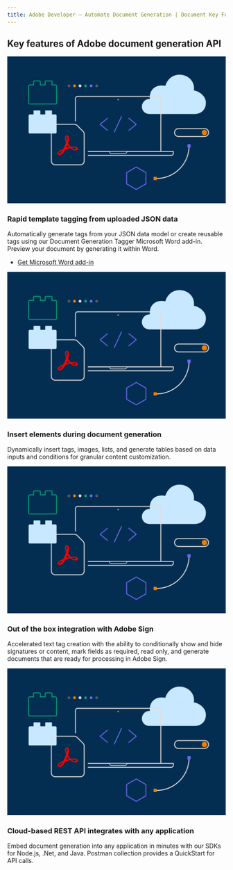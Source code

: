 ```yaml
---
title: Adobe Developer — Automate Document Generation | Document Key Features | Adobe
---
```


<TitleBlock slots="heading" theme="light" className="titleBlock-align-left"/>

## Key features of Adobe document generation API

<TextBlock slots="image,heading,text,buttons" width="25%" theme="light" className="align-left img-xl-size"/>

![Rapid template](../images/F_Illu_DevEcoDC_discovery_banner_756x500_2x.png)

### Rapid template tagging from uploaded JSON data

Automatically generate tags from your JSON data model or create reusable tags using our Document Generation Tagger Microsoft Word add-in. Preview your document by generating it within Word.

- [Get Microsoft Word add-in](https://www.adobe.com/go/dcdg_Tagger)

<TextBlock slots="image,heading,text" width="25%" theme="light" className="align-left img-xl-size"/>

![Insert elements](../images/F_Illu_DevEcoDC_discovery_banner_756x500_2x.png)

### Insert elements during document generation

Dynamically insert tags, images, lists, and generate tables based on data inputs and conditions for granular content customization.

<TextBlock slots="image,heading,text" width="25%" theme="light" className="align-left img-xl-size"/>

![integration](../images/F_Illu_DevEcoDC_discovery_banner_756x500_2x.png)

### Out of the box integration with Adobe Sign

Accelerated text tag creation with the ability to conditionally show and hide signatures or content, mark fields as required, read only, and generate documents that are ready for processing in Adobe Sign.

<TextBlock slots="image,heading,text" width="25%" theme="light" className="align-left img-xl-size"/>

![Cloud-based REST](../images/F_Illu_DevEcoDC_discovery_banner_756x500_2x.png)

### Cloud-based REST API integrates with any application

Embed document generation into any application in minutes with our SDKs for Node.js, .Net, and Java. Postman collection provides a QuickStart for API calls.